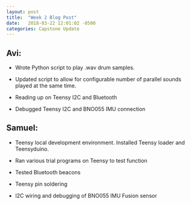 ```yaml
---
layout: post
title:  "Week 2 Blog Post"
date:   2018-03-22 12:01:02 -0500
categories: Capstone Update
---
```

## Avi: ## 

* Wrote Python script to play .wav drum samples.

* Updated script to allow for configurable number of parallel sounds played at the same time.

* Reading up on Teensy I2C and Bluetooth

* Debugged Teensy I2C and BNO055 IMU connection

## Samuel: ## 

* Teensy local development environment. Installed Teensy loader and Teensyduino.

* Ran various trial programs on Teensy to test function

* Tested Bluetooth beacons

* Teensy pin soldering

* I2C wiring and debugging of BNO055 IMU Fusion sensor 
